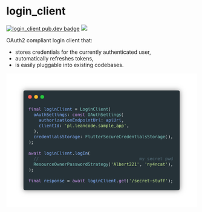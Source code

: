 # login_client

[![login_client pub.dev badge][login_client-pub-badge]][login_client-pub-badge-link]
[![][login_client-build-badge]][login_client-build-badge-link]

OAuth2 compliant login client that:

- stores credentials for the currently authenticated user,
- automatically refreshes tokens,
- is easily pluggable into existing codebases.

<div align="center">
    <img src="assets/snippet.png" alt="login_client sample code snippet">
</div>

[login_client-pub-badge]: https://img.shields.io/pub/v/login_client
[login_client-pub-badge-link]: https://pub.dev/packages/login_client
[login_client-build-badge]: https://img.shields.io/github/workflow/status/leancodepl/flutter_corelibrary/login_client%2520test
[login_client-build-badge-link]: https://github.com/leancodepl/flutter_corelibrary/actions?query=workflow%3A%22login_client+test%22
[snippet]: assets/snippet.png
